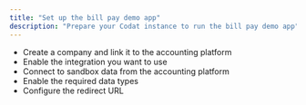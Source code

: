 ```yaml
---
title: "Set up the bill pay demo app"
description: "Prepare your Codat instance to run the bill pay demo app"
---
```


- Create a company and link it to the accounting platform
- Enable the integration you want to use
- Connect to sandbox data from the accounting platform
- Enable the required data types
- Configure the redirect URL